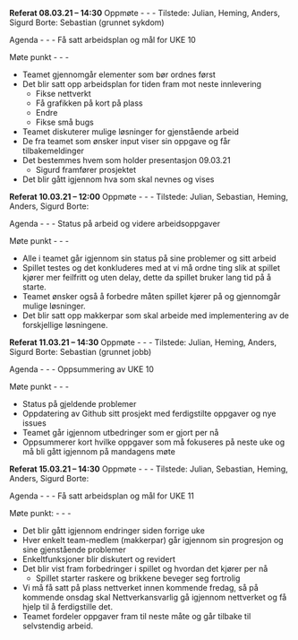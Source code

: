 **Referat 08.03.21 – 14:30**
Oppmøte - - -
Tilstede: Julian, Heming, Anders, Sigurd
Borte: Sebastian (grunnet sykdom)

Agenda - - -
Få satt arbeidsplan og mål for UKE 10

Møte punkt - - -
- Teamet gjennomgår elementer som bør ordnes først
- Det blir satt opp arbeidsplan for tiden fram mot neste innlevering
	- Fikse nettverkt
	- Få grafikken på kort på plass
 	- Endre 
 	- Fikse små bugs
- Teamet diskuterer mulige løsninger for gjenstående arbeid
- De fra teamet som ønsker input viser sin oppgave og får tilbakemeldinger
- Det bestemmes hvem som holder presentasjon 09.03.21
 	- Sigurd framfører prosjektet
- Det blir gått igjennom hva som skal nevnes og vises



**Referat 10.03.21 – 12:00**
Oppmøte - - -
Tilstede: Julian, Sebastian, Heming, Anders, Sigurd
Borte: 

Agenda - - -
Status på arbeid og videre arbeidsoppgaver  

Møte punkt - - -
- Alle i teamet går igjennom sin status på sine problemer og sitt arbeid
- Spillet testes og det konkluderes med at vi må ordne ting slik at spillet kjører mer feilfritt og uten delay, dette da spillet bruker lang tid på å starte.
- Teamet ønsker også å forbedre måten spillet kjører på og gjennomgår mulige løsninger.
- Det blir satt opp makkerpar som skal arbeide med implementering av de forskjellige løsningene.


**Referat 11.03.21 – 14:30**
Oppmøte - - -
Tilstede: Julian, Heming, Anders, Sigurd
Borte: Sebastian (grunnet jobb)

Agenda - - -
Oppsummering av UKE 10

Møte punkt - - -
- Status på gjeldende problemer
- Oppdatering av Github sitt prosjekt med ferdigstilte oppgaver og nye issues
- Teamet går igjennom utbedringer som er gjort per nå
- Oppsummerer kort hvilke oppgaver som må fokuseres på neste uke og må bli gått igjennom på mandagens møte


**Referat 15.03.21 – 14:30**
Oppmøte - - -
Tilstede: Julian, Sebastian, Heming, Anders, Sigurd
Borte:

Agenda - - -
Få satt arbeidsplan og mål for UKE 11 

Møte punkt: - - -
- Det blir gått igjennom endringer siden forrige uke
- Hver enkelt team-medlem (makkerpar) går igjennom sin progresjon og sine gjenstående problemer
- Enkeltfunksjoner blir diskutert og revidert
- Det blir vist fram forbedringer i spillet og hvordan det kjører per nå
 	- Spillet starter raskere og brikkene beveger seg fortrolig
- Vi må få satt på plass nettverket innen kommende fredag, så på kommende onsdag skal Nettverkansvarlig gå igjennom nettverket og få hjelp til å ferdigstille det.
- Teamet fordeler oppgaver fram til neste måte og går tilbake til selvstendig arbeid.

